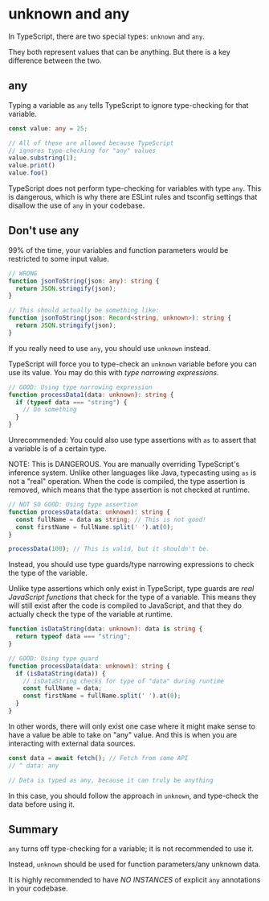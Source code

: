 # unknown and any

In TypeScript, there are two special types: `unknown` and `any`.

They both represent values that can be anything. But there is a key difference between the two.

## any

Typing a variable as `any` tells TypeScript to ignore type-checking for that variable.

```ts
const value: any = 25;

// All of these are allowed because TypeScript
// ignores type-checking for "any" values
value.substring(1);
value.print()
value.foo()
```

TypeScript does not perform type-checking for variables with type `any`. This is dangerous, which is why there are ESLint rules and tsconfig settings that disallow the use of `any` in your codebase.

## Don't use any

99% of the time, your variables and function parameters would be restricted to some input value.

```ts
// WRONG
function jsonToString(json: any): string {
  return JSON.stringify(json);
}

// This should actually be something like:
function jsonToString(json: Record<string, unknown>): string {
  return JSON.stringify(json);
}
```

If you really need to use `any`, you should use `unknown` instead.

TypeScript will force you to type-check an `unknown` variable before you can use its value. You may do this with *type narrowing expressions*.

```ts
// GOOD: Using type narrowing expression
function processData1(data: unknown): string {
  if (typeof data === "string") {
    // Do something
  }
}
```

Unrecommended: You could also use type assertions with `as` to assert that a variable is of a certain type.

NOTE: This is DANGEROUS. You are manually overriding TypeScript's inference system. Unlike other languages like Java, typecasting using `as` is not a "real" operation. When the code is compiled, the type assertion is removed, which means that the type assertion is not checked at runtime.

```ts
// NOT SO GOOD: Using type assertion
function processData(data: unknown): string {
  const fullName = data as string; // This is not good!
  const firstName = fullName.split(' ').at(0);
}

processData(100); // This is valid, but it shouldn't be.
```

Instead, you should use type guards/type narrowing expressions to check the type of the variable.

Unlike type assertions which only exist in TypeScript, type guards are *real JavaScript functions* that check for the type of a variable. This means they will still exist after the code is compiled to JavaScript, and that they do actually check the type of the variable at runtime.

```ts
function isDataString(data: unknown): data is string {
  return typeof data === "string";
}

// GOOD: Using type guard
function processData(data: unknown): string {
  if (isDataString(data)) {
    // isDataString checks for type of "data" during runtime
    const fullName = data;
    const firstName = fullName.split(' ').at(0);
  }
}
```

In other words, there will only exist one case where it might make sense to have a value be able to take on "any" value. And this is when you are interacting with external data sources.

```ts
const data = await fetch(); // Fetch from some API
// ^ data: any

// Data is typed as any, because it can truly be anything
```

In this case, you should follow the approach in `unknown`, and type-check the data before using it.

## Summary

`any` turns off type-checking for a variable; it is not recommended to use it.

Instead, `unknown` should be used for function parameters/any unknown data.

It is highly recommended to have *NO INSTANCES* of explicit `any` annotations in your codebase.
